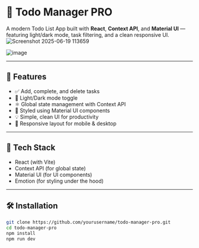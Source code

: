 # 📝 Todo Manager PRO

A modern Todo List App built with **React**, **Context API**, and **Material UI** — featuring light/dark mode, task filtering, and a clean responsive UI.
![Screenshot 2025-06-19 113659](https://github.com/user-attachments/assets/264acdaa-0b39-4787-9394-bf6fecf3e426)


![image](https://github.com/user-attachments/assets/aa575f67-aa08-49cd-a569-44cc585e09b8)


---

## 🚀 Features

- ✅ Add, complete, and delete tasks
- 🌙 Light/Dark mode toggle
- ⚛️ Global state management with Context API
- 💄 Styled using Material UI components
- 💡 Simple, clean UI for productivity
- 📱 Responsive layout for mobile & desktop

---

## 🔧 Tech Stack

- React (with Vite)
- Context API (for global state)
- Material UI (for UI components)
- Emotion (for styling under the hood)

---

## 🛠️ Installation

```bash
git clone https://github.com/yourusername/todo-manager-pro.git
cd todo-manager-pro
npm install
npm run dev
